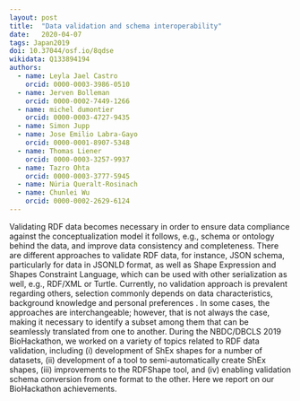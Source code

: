 ```yaml
---
layout: post
title:  "Data validation and schema interoperability"
date:   2020-04-07
tags: Japan2019
doi: 10.37044/osf.io/8qdse
wikidata: Q133894194
authors:
  - name: Leyla Jael Castro
    orcid: 0000-0003-3986-0510
  - name: Jerven Bolleman
    orcid: 0000-0002-7449-1266
  - name: michel dumontier
    orcid: 0000-0003-4727-9435
  - name: Simon Jupp
  - name: Jose Emilio Labra-Gayo
    orcid: 0000-0001-8907-5348
  - name: Thomas Liener
    orcid: 0000-0003-3257-9937
  - name: Tazro Ohta
    orcid: 0000-0003-3777-5945
  - name: Núria Queralt-Rosinach
  - name: Chunlei Wu
    orcid: 0000-0002-2629-6124
---
```


Validating RDF data becomes necessary in order to ensure data compliance against the conceptualization model it follows, e.g., schema or ontology behind the data, and improve data consistency and completeness. There are different approaches to validate RDF data, for instance, JSON schema, particularly for data in JSONLD format, as well as Shape Expression and Shapes Constraint Language, which can be used with other serialization as well, e.g., RDF/XML or Turtle. Currently, no validation approach is prevalent regarding others, selection commonly depends on data characteristics, background knowledge and personal preferences . In some cases, the approaches are interchangeable; however, that is not always the case, making it necessary to identify a subset among them that can be seamlessly translated from one to another. During the NBDC/DBCLS 2019 BioHackathon, we worked on a variety of topics related to RDF data validation, including (i) development of ShEx shapes for a number of datasets, (ii) development of a tool to semi-automatically create ShEx shapes, (iii) improvements to the RDFShape tool, and (iv) enabling validation schema conversion from one format to the other. Here we report on our BioHackathon achievements.

